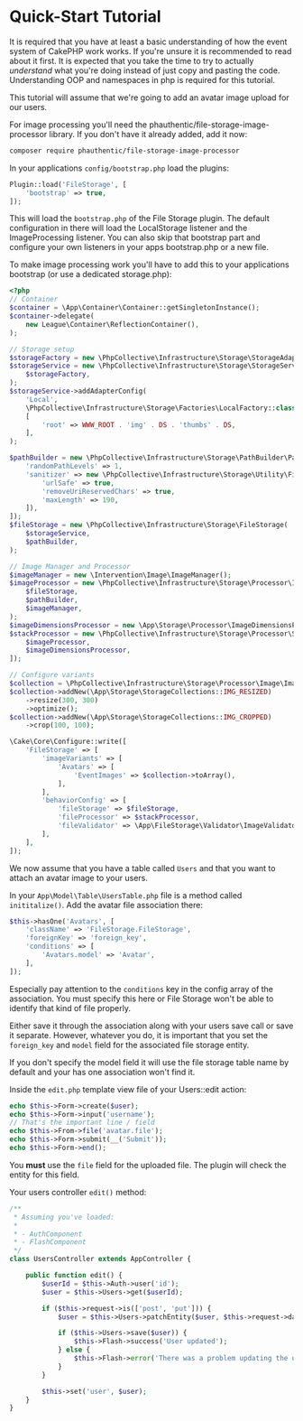 Quick-Start Tutorial
====================

It is required that you have at least a basic understanding of how the event system of CakePHP work works. If you're unsure it is recommended to read about it first. It is expected that you take the time to try to actually *understand* what you're doing instead of just copy and pasting the code. Understanding OOP and namespaces in php is required for this tutorial.

This tutorial will assume that we're going to add an avatar image upload for our users.

For image processing you'll need the phauthentic/file-storage-image-processor library. If you don't have it already added, add it now:

```sh
composer require phauthentic/file-storage-image-processor
```

In your applications `config/bootstrap.php` load the plugins:

```php
Plugin::load('FileStorage', [
	'bootstrap' => true,
]);
```

This will load the `bootstrap.php` of the File Storage plugin. The default configuration in there will load the LocalStorage listener and the ImageProcessing listener. You can also skip that bootstrap part and configure your own listeners in your apps bootstrap.php or a new file.

To make image processing work you'll have to add this to your applications bootstrap (or use a dedicated storage.php):

```php
<?php
// Container
$container = \App\Container\Container::getSingletonInstance();
$container->delegate(
    new League\Container\ReflectionContainer(),
);

// Storage setup
$storageFactory = new \PhpCollective\Infrastructure\Storage\StorageAdapterFactory($container);
$storageService = new \PhpCollective\Infrastructure\Storage\StorageService(
    $storageFactory,
);
$storageService->addAdapterConfig(
    'Local',
    \PhpCollective\Infrastructure\Storage\Factories\LocalFactory::class,
    [
        'root' => WWW_ROOT . 'img' . DS . 'thumbs' . DS,
    ],
);

$pathBuilder = new \PhpCollective\Infrastructure\Storage\PathBuilder\PathBuilder([
    'randomPathLevels' => 1,
    'sanitizer' => new \PhpCollective\Infrastructure\Storage\Utility\FilenameSanitizer([
        'urlSafe' => true,
        'removeUriReservedChars' => true,
        'maxLength' => 190,
    ]),
]);
$fileStorage = new \PhpCollective\Infrastructure\Storage\FileStorage(
    $storageService,
    $pathBuilder,
);

// Image Manager and Processor
$imageManager = new \Intervention\Image\ImageManager();
$imageProcessor = new \PhpCollective\Infrastructure\Storage\Processor\Image\ImageProcessor(
    $fileStorage,
    $pathBuilder,
    $imageManager,
);
$imageDimensionsProcessor = new \App\Storage\Processor\ImageDimensionsProcessor();
$stackProcessor = new \PhpCollective\Infrastructure\Storage\Processor\StackProcessor([
    $imageProcessor,
    $imageDimensionsProcessor,
]);

// Configure variants
$collection = \PhpCollective\Infrastructure\Storage\Processor\Image\ImageVariantCollection::create();
$collection->addNew(\App\Storage\StorageCollections::IMG_RESIZED)
    ->resize(300, 300)
    ->optimize();
$collection->addNew(\App\Storage\StorageCollections::IMG_CROPPED)
    ->crop(100, 100);

\Cake\Core\Configure::write([
    'FileStorage' => [
        'imageVariants' => [
            'Avatars' => [
                'EventImages' => $collection->toArray(),
            ],
        ],
        'behaviorConfig' => [
            'fileStorage' => $fileStorage,
            'fileProcessor' => $stackProcessor,
            'fileValidator' => \App\FileStorage\Validator\ImageValidator::class,
        ],
    ],
]);
```

We now assume that you have a table called `Users` and that you want to attach an avatar image to your users.

In your `App\Model\Table\UsersTable.php` file is a method called `inititalize()`. Add the avatar file association there:

```php
$this->hasOne('Avatars', [
	'className' => 'FileStorage.FileStorage',
	'foreignKey' => 'foreign_key',
	'conditions' => [
		'Avatars.model' => 'Avatar',
	],
]);
```

Especially pay attention to the `conditions` key in the config array of the association. You must specify this here or File Storage won't be able to identify that kind of file properly.

Either save it through the association along with your users save call or save it separate. However, whatever you do, it is important that you set the `foreign_key` and `model` field for the associated file storage entity.

If you don't specify the model field it will use the file storage table name by default and your has one association won't find it.

Inside the `edit.php` template view file of your Users::edit action:

```php
echo $this->Form->create($user);
echo $this->Form->input('username');
// That's the important line / field
echo $this->From->file('avatar.file');
echo $this->Form->submit(__('Submit'));
echo $this->Form->end();
```

You **must** use the `file` field for the uploaded file. The plugin will check the entity for this field.

Your users controller `edit()` method:

```php
/**
 * Assuming you've loaded:
 *
 * - AuthComponent
 * - FlashComponent
 */
class UsersController extends AppController {

	public function edit() {
		$userId = $this->Auth->user('id');
		$user = $this->Users->get($userId);

		if ($this->request->is(['post', 'put'])) {
			$user = $this->Users->patchEntity($user, $this->request->data());

			if ($this->Users->save($user)) {
				$this->Flash->success('User updated');
			} else {
				$this->Flash->error('There was a problem updating the user.');
			}
		}

		$this->set('user', $user);
	}
}
```
